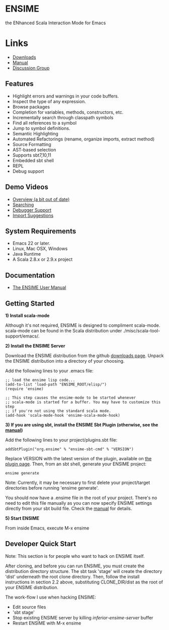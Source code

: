 # ENSIME
the ENhanced Scala Interaction Mode for Emacs

# Links
- [ Downloads ](https://github.com/aemoncannon/ensime/downloads)
- [ Manual ](http://aemon.com/file_dump/ensime_manual.html)
- [ Discussion Group ](http://groups.google.com/group/ensime?hl=en)


## Features

- Highlight errors and warnings in your code buffers.
- Inspect the type of any expression.
- Browse packages
- Completion for variables, methods, constructors, etc.
- Incrementally search through classpath symbols
- Find all references to a symbol
- Jump to symbol definitions.
- Semantic Highlighting
- Automated Refactorings (rename, organize imports, extract method)
- Source Formatting
- AST-based selection
- Supports sbt7,10,11
- Embedded sbt shell
- REPL
- Debug support


## Demo Videos

- [Overview (a bit out of date)](http://www.youtube.com/watch?v=A2Lai8IjLoY)
- [Searching](http://www.youtube.com/watch?v=fcgnAJz98QE)
- [Debugger Support](http://www.youtube.com/watch?v=v7-G6vD42z8)
- [Import Suggestions](http://www.youtube.com/watch?v=Ynp8Df7-paw&hd=1)



## System Requirements

- Emacs 22 or later.
- Linux, Mac OSX, Windows
- Java Runtime
- A Scala 2.8.x or 2.9.x project


## Documentation

- [The ENSIME User Manual](http://aemon.com/file_dump/ensime_manual.html)


## Getting Started

__1) Install scala-mode__

Although it's not required, ENSIME is designed to compliment scala-mode. scala-mode can be found in the Scala distribution under ./misc/scala-tool-support/emacs/.


__2) Install the ENSIME Server__

Download the ENSIME distribution from the github [downloads page](http://github.com/aemoncannon/ensime/downloads). Unpack the ENSIME distribution into a directory of your choosing. 

Add the following lines to your .emacs file:

    ;; load the ensime lisp code...
    (add-to-list 'load-path "ENSIME_ROOT/elisp/")
    (require 'ensime)

    ;; This step causes the ensime-mode to be started whenever
    ;; scala-mode is started for a buffer. You may have to customize this step
    ;; if you're not using the standard scala mode.
    (add-hook 'scala-mode-hook 'ensime-scala-mode-hook)


__3) If you are using sbt, install the ENSIME Sbt Plugin (otherwise, see the [manual](http://aemon.com/file_dump/ensime_manual.html#tth_sEc3.1.2))__

Add the following lines to your project/plugins.sbt file:

    addSbtPlugin("org.ensime" % "ensime-sbt-cmd" % "VERSION")

Replace VERSION with the latest version of the plugin, available on [the plugin page](https://github.com/aemoncannon/ensime-sbt-cmd).  Then, from an sbt shell, generate your ENSIME project:
    
    ensime generate

Note: Currently, it may be necessary to first delete your project/target directories before running 'ensime generate'.

You should now have a .ensime file in the root of your project. There's no need to edit this file manually as you can now specify ENSIME settings directly from your sbt build file. Check the [manual](http://aemon.com/file_dump/ensime_manual.html#tth_sEc3.1.1) for details.


__5) Start ENSIME__

From inside Emacs, execute M-x ensime


## Developer Quick Start
Note: This section is for people who want to hack on ENSIME itself.

After cloning, and before you can run ENSIME, you must create the distribution directory structure. The sbt task 'stage' will create the directory 'dist' underneath the root clone directory. Then, follow the install instructions in section 2.2 above, substituting CLONE_DIR/dist as the root of your ENSIME distribution.


The work-flow I use when hacking ENSIME:

- Edit source files
- 'sbt stage'
- Stop existing ENSIME server by killing *inferior-ensime-server* buffer
- Restart ENSIME with M-x ensime
